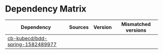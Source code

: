 # Dependency Matrix

Dependency | Sources | Version | Mismatched versions
---------- | ------- | ------- | -------------------
[cb-kubecd/bdd-spring-1582489977](https://github.com/cb-kubecd/bdd-spring-1582489977.git) |  | []() | 
